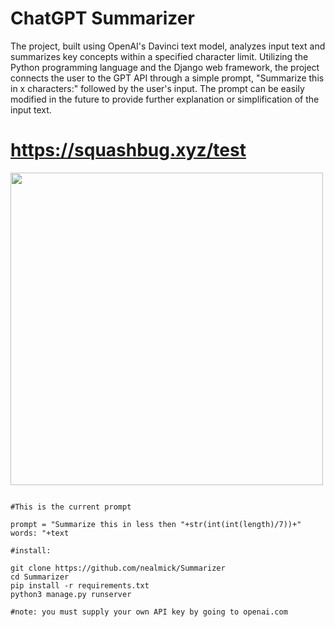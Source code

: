 # ChatGPT Summarizer

The project, built using OpenAI's Davinci text model, analyzes input text and summarizes key concepts within a specified character limit. Utilizing the Python programming language and the Django web framework, the project connects the user to the GPT API through a simple prompt, "Summarize this in x characters:" followed by the user's input. The prompt can be easily modified in the future to provide further explanation or simplification of the input text.

# https://squashbug.xyz/test

<img src="https://i.imgur.com/Lj0yFJS.png" width="500" height="500" />

```

#This is the current prompt

prompt = "Summarize this in less then "+str(int(int(length)/7))+" words: "+text

#install:

git clone https://github.com/nealmick/Summarizer
cd Summarizer
pip install -r requirements.txt
python3 manage.py runserver

#note: you must supply your own API key by going to openai.com

```
